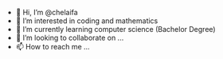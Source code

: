 - 👋 Hi, I’m @chelaifa
- 👀 I’m interested in coding and mathematics
- 🌱 I’m currently learning computer science (Bachelor Degree)
- 💞️ I’m looking to collaborate on ...
- 📫 How to reach me ...

<!---
chelaifa/chelaifa is a ✨ special ✨ repository because its `README.md` (this file) appears on your GitHub profile.
You can click the Preview link to take a look at your changes.
--->
